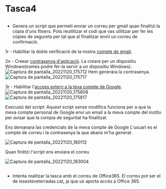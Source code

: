 # Tasca4
##
- Genera un script que permeti enviar un correu per gmail quan finalitzi la còpia d'uns fitxers. Pots reutilitzar el codi que vas utilitzar per fer les còpies de segureta per tal que al finalitzar enviï un correu de confirmació.

1r - Habilitar la doble verificació de la nostra [compte de gmail](https://myaccount.google.com/signinoptions/two-step-verification).

2n - Creear [contrasenya d'aplicació](https://security.google.com/settings/security/apppasswords).
      La creare per un dispositiu Windows(nomes podre fer-la servir a un dispositiu Windows).
      ![Captura de pantalla_20221120_175712](https://user-images.githubusercontent.com/113999297/202916396-d2c0fa39-3004-4f39-8205-844c96028b65.png)
      Hem generara la contrasenya.
      ![Captura de pantalla_20221120_175717](https://user-images.githubusercontent.com/113999297/202916434-9b02c231-26a6-49ab-a8b5-c7e5243404dc.png)

3r - Habilitar l'[access extern a la teva compte de Google](https://accounts.google.com/DisplayUnlockCaptcha).
      ![Captura de pantalla_20221120_175808](https://user-images.githubusercontent.com/113999297/202916499-9bfeabf0-28ad-4b54-845d-b3105720b5a2.png)
      ![Captura de pantalla_20221120_175817](https://user-images.githubusercontent.com/113999297/202916523-5bfcb39c-1503-4c02-a892-8994f432a5c4.png)

Execusió del script:
Aquest script sense modifica funciona per a que la meva compte personal de Google enví un email a la meva compte del institu per avisar que la compia de seguritat ha finalitzat.

Ens demanara las credencials de la meva compte de Google
L'usuari es el compte de correu i la contrasenya la que abans m'ha generat.

![Captura de pantalla_20221120_180112](https://user-images.githubusercontent.com/113999297/202916734-fe2c84dd-5899-4198-a67f-bab3a11f25d9.png)

Quan finlitzi l'script ens enviara el correu

![Captura de pantalla_20221120_183004](https://user-images.githubusercontent.com/113999297/202916809-127a4d6f-5409-4db0-b4a3-d04da6452d47.png)





##
- Intenta realitzar la tasca amb el correu de Office365. El correu pot ser el de iesesteveterradas.cat, ja que us aporta accés a Office 365.

